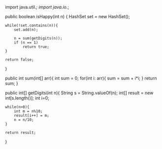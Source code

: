 import java.util.*;
import java.io.*;

public boolean isHappy(int n) {
    HashSet<Integer> set = new HashSet<Integer>();
 
    while(!set.contains(n)){
        set.add(n);
 
        n = sum(getDigits(n));
        if (n == 1)
            return true;
    }
 
    return false;
}
 
public int sum(int[] arr){
    int sum = 0;
    for(int i: arr){
        sum = sum + i*i;
    }
    return sum;
}
 
public int[] getDigits(int n){
    String s = String.valueOf(n);
    int[] result = new int[s.length()];
    int i=0;
 
    while(n>0){
        int m = n%10;
        result[i++] = m;
        n = n/10;
    }
 
    return result;
}

